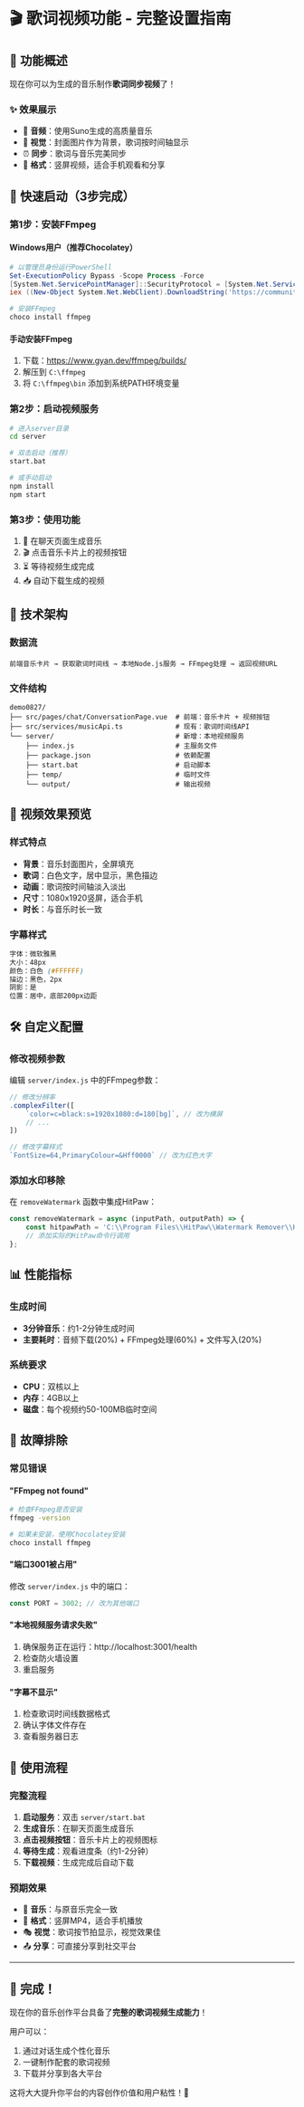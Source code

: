 # 🎬 歌词视频功能 - 完整设置指南

## 🎯 功能概述

现在你可以为生成的音乐制作**歌词同步视频**了！

### ✨ 效果展示
- 🎵 **音频**：使用Suno生成的高质量音乐
- 🎨 **视觉**：封面图片作为背景，歌词按时间轴显示
- ⏰ **同步**：歌词与音乐完美同步
- 📱 **格式**：竖屏视频，适合手机观看和分享

## 🚀 快速启动（3步完成）

### 第1步：安装FFmpeg

#### Windows用户（推荐Chocolatey）
```powershell
# 以管理员身份运行PowerShell
Set-ExecutionPolicy Bypass -Scope Process -Force
[System.Net.ServicePointManager]::SecurityProtocol = [System.Net.ServicePointManager]::SecurityProtocol -bor 3072
iex ((New-Object System.Net.WebClient).DownloadString('https://community.chocolatey.org/install.ps1'))

# 安装FFmpeg
choco install ffmpeg
```

#### 手动安装FFmpeg
1. 下载：https://www.gyan.dev/ffmpeg/builds/
2. 解压到 `C:\ffmpeg`
3. 将 `C:\ffmpeg\bin` 添加到系统PATH环境变量

### 第2步：启动视频服务

```bash
# 进入server目录
cd server

# 双击启动（推荐）
start.bat

# 或手动启动
npm install
npm start
```

### 第3步：使用功能

1. 🎵 在聊天页面生成音乐
2. 🎬 点击音乐卡片上的视频按钮
3. ⏳ 等待视频生成完成
4. 📥 自动下载生成的视频

## 🔧 技术架构

### 数据流
```
前端音乐卡片 → 获取歌词时间线 → 本地Node.js服务 → FFmpeg处理 → 返回视频URL
```

### 文件结构
```
demo0827/
├── src/pages/chat/ConversationPage.vue  # 前端：音乐卡片 + 视频按钮
├── src/services/musicApi.ts             # 现有：歌词时间线API
└── server/                              # 新增：本地视频服务
    ├── index.js                         # 主服务文件
    ├── package.json                     # 依赖配置
    ├── start.bat                        # 启动脚本
    ├── temp/                            # 临时文件
    └── output/                          # 输出视频
```

## 🎨 视频效果预览

### 样式特点
- **背景**：音乐封面图片，全屏填充
- **歌词**：白色文字，居中显示，黑色描边
- **动画**：歌词按时间轴淡入淡出
- **尺寸**：1080x1920竖屏，适合手机
- **时长**：与音乐时长一致

### 字幕样式
```css
字体：微软雅黑
大小：48px
颜色：白色 (#FFFFFF)
描边：黑色，2px
阴影：是
位置：居中，底部200px边距
```

## 🛠️ 自定义配置

### 修改视频参数
编辑 `server/index.js` 中的FFmpeg参数：

```javascript
// 修改分辨率
.complexFilter([
    `color=c=black:s=1920x1080:d=180[bg]`, // 改为横屏
    // ...
])

// 修改字幕样式
`FontSize=64,PrimaryColour=&Hff0000` // 改为红色大字
```

### 添加水印移除
在 `removeWatermark` 函数中集成HitPaw：

```javascript
const removeWatermark = async (inputPath, outputPath) => {
    const hitpawPath = 'C:\\Program Files\\HitPaw\\Watermark Remover\\HitPaw.exe';
    // 添加实际的HitPaw命令行调用
};
```

## 📊 性能指标

### 生成时间
- **3分钟音乐**：约1-2分钟生成时间
- **主要耗时**：音频下载(20%) + FFmpeg处理(60%) + 文件写入(20%)

### 系统要求
- **CPU**：双核以上
- **内存**：4GB以上
- **磁盘**：每个视频约50-100MB临时空间

## 🐛 故障排除

### 常见错误

#### "FFmpeg not found"
```bash
# 检查FFmpeg是否安装
ffmpeg -version

# 如果未安装，使用Chocolatey安装
choco install ffmpeg
```

#### "端口3001被占用"
修改 `server/index.js` 中的端口：
```javascript
const PORT = 3002; // 改为其他端口
```

#### "本地视频服务请求失败"
1. 确保服务正在运行：http://localhost:3001/health
2. 检查防火墙设置
3. 重启服务

#### "字幕不显示"
1. 检查歌词时间线数据格式
2. 确认字体文件存在
3. 查看服务器日志

## 🎉 使用流程

### 完整流程
1. **启动服务**：双击 `server/start.bat`
2. **生成音乐**：在聊天页面生成音乐
3. **点击视频按钮**：音乐卡片上的视频图标
4. **等待生成**：观看进度条（约1-2分钟）
5. **下载视频**：生成完成后自动下载

### 预期效果
- 🎵 **音乐**：与原音乐完全一致
- 📱 **格式**：竖屏MP4，适合手机播放
- 🎭 **视觉**：歌词按节拍显示，视觉效果佳
- 📤 **分享**：可直接分享到社交平台

---

## 🎊 完成！

现在你的音乐创作平台具备了**完整的歌词视频生成能力**！

用户可以：
1. 通过对话生成个性化音乐
2. 一键制作配套的歌词视频
3. 下载并分享到各大平台

这将大大提升你平台的内容创作价值和用户粘性！🚀 